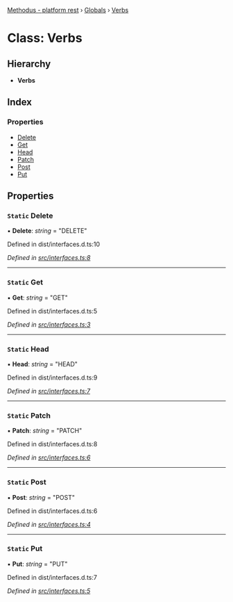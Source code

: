 [Methodus - platform rest](../README.md) › [Globals](../globals.md) › [Verbs](verbs.md)

# Class: Verbs

## Hierarchy

* **Verbs**

## Index

### Properties

* [Delete](verbs.md#static-delete)
* [Get](verbs.md#static-get)
* [Head](verbs.md#static-head)
* [Patch](verbs.md#static-patch)
* [Post](verbs.md#static-post)
* [Put](verbs.md#static-put)

## Properties

### `Static` Delete

▪ **Delete**: *string* = "DELETE"

Defined in dist/interfaces.d.ts:10

*Defined in [src/interfaces.ts:8](https://github.com/nodulusteam/methodus.dev/blob/8d1d711/modules/platform/platform-rest/src/interfaces.ts#L8)*

___

### `Static` Get

▪ **Get**: *string* = "GET"

Defined in dist/interfaces.d.ts:5

*Defined in [src/interfaces.ts:3](https://github.com/nodulusteam/methodus.dev/blob/8d1d711/modules/platform/platform-rest/src/interfaces.ts#L3)*

___

### `Static` Head

▪ **Head**: *string* = "HEAD"

Defined in dist/interfaces.d.ts:9

*Defined in [src/interfaces.ts:7](https://github.com/nodulusteam/methodus.dev/blob/8d1d711/modules/platform/platform-rest/src/interfaces.ts#L7)*

___

### `Static` Patch

▪ **Patch**: *string* = "PATCH"

Defined in dist/interfaces.d.ts:8

*Defined in [src/interfaces.ts:6](https://github.com/nodulusteam/methodus.dev/blob/8d1d711/modules/platform/platform-rest/src/interfaces.ts#L6)*

___

### `Static` Post

▪ **Post**: *string* = "POST"

Defined in dist/interfaces.d.ts:6

*Defined in [src/interfaces.ts:4](https://github.com/nodulusteam/methodus.dev/blob/8d1d711/modules/platform/platform-rest/src/interfaces.ts#L4)*

___

### `Static` Put

▪ **Put**: *string* = "PUT"

Defined in dist/interfaces.d.ts:7

*Defined in [src/interfaces.ts:5](https://github.com/nodulusteam/methodus.dev/blob/8d1d711/modules/platform/platform-rest/src/interfaces.ts#L5)*

